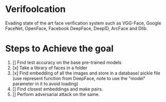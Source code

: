 # Verifoolcation
Evading state of the art face verification system such as VGG-Face, Google FaceNet, OpenFace, Facebook DeepFace, DeepID, ArcFace and Dlib.

# Steps to Achieve the goal
1. [] Find test accuracy on the base pre-trained models
2. [x] Take a library of faces in a folder
3. [x] Find embedding of all the images and store in a database/ pickle file (use represent function from DeepFace, note to use the "model" parameter
in it to avoid loading)
4. [] Find closest embeddings and make pairs.
5. [] Perform adversarial attack on the same.